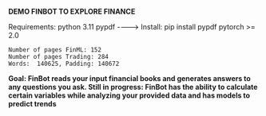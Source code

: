 **DEMO FINBOT TO EXPLORE FINANCE**

Requirements:
    python 3.11
    pypdf ----> Install: pip install pypdf
    pytorch >= 2.0

    Number of pages FinML: 152
    Number of pages Trading: 284
    Words:  140625, Padding: 140672

**Goal: FinBot reads your input financial books and generates answers to any questions you ask.
Still in progress: FinBot has the ability to calculate certain variables while analyzing your provided data and has models to predict trends**
